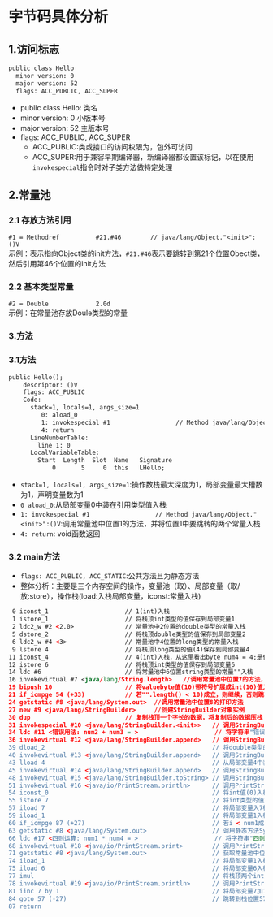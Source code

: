 # 字节码具体分析
## 1.访问标志
```xml
public class Hello 
  minor version: 0
  major version: 52  
  flags: ACC_PUBLIC, ACC_SUPER
```
- public class Hello: 类名
- minor version: 0   小版本号
- major version: 52  主版本号
- flags: ACC_PUBLIC, ACC_SUPER 
    - ACC_PUBLIC:类或接口的访问权限为，包外可访问
    - ACC_SUPER:用于兼容早期编译器，新编译器都设置该标记，以在使用`invokespecial`指令时对子类方法做特定处理
## 2.常量池
### 2.1 存放方法引用
`#1 = Methodref          #21.#46        // java/lang/Object."<init>":()V`  
示例：表示指向Object类的init方法，`#21.#46`表示要跳转到第21个位置Obect类，然后引用第46个位置的init方法
### 2.2 基本类型常量
`#2 = Double             2.0d`  
示例：在常量池存放Doule类型的常量
### 3.方法
### 3.1<init>方法
```xml
public Hello();
    descriptor: ()V
    flags: ACC_PUBLIC
    Code:
      stack=1, locals=1, args_size=1
         0: aload_0
         1: invokespecial #1                  // Method java/lang/Object."<init>":()V
         4: return
      LineNumberTable:
        line 1: 0
      LocalVariableTable:
        Start  Length  Slot  Name   Signature
            0       5     0  this   LHello;
```
- `stack=1, locals=1, args_size=1`:操作数栈最大深度为1，局部变量最大槽数为1，声明变量数为1
- `0 aload_0`:从局部变量0中装在引用类型值入栈
- `1: invokespecial #1                  // Method java/lang/Object."<init>":()V`:调用常量池中位置1的方法，并将位置1中要跳转的两个常量入栈
- `4: return`: void函数返回

### 3.2 main方法
- `flags: ACC_PUBLIC, ACC_STATIC`:公共方法且为静态方法
- 整体分析：主要是三个内存空间的操作，变量池（取）、局部变量（取/放:store），操作栈(load:入栈局部变量，iconst:常量入栈)
```xml
 0 iconst_1                     // 1(int)入栈
 1 istore_1                     // 将栈顶int类型的值保存到局部变量1
 2 ldc2_w #2 <2.0>              // 常量池中2位置的double类型的常量入栈
 5 dstore_2                     // 将栈顶double类型的值保存到局部变量2
 6 ldc2_w #4 <3>                // 常量池中4位置的long类型的常量入栈
 9 lstore 4                     // 将栈顶long类型的值(4)保存到局部变量4
11 iconst_4                     // 4(int)入栈，从这里看出byte num4 = 4;是作为int类型来处理的
12 istore 6                     // 将栈顶int类型的值保存到局部变量6
14 ldc #6                       // 将常量池中6位置string类型的常量""入栈
16 invokevirtual #7 <java/lang/String.length>   //调用常量池中位置7的方法，即"".length() 
19 bipush 10                    // 将valuebyte值(10)带符号扩展成int(10)值入栈
21 if_icmpge 54 (+33)           // 若"".length() < 10)成立，则继续，否则跳转到栈中位置54, +33 即到栈中位置87 return方法
24 getstatic #8 <java/lang/System.out>  //调用常量池中位置8的打印方法
27 new #9 <java/lang/StringBuilder>     //创建StringBuilder对象实例
30 dup                          // 复制栈顶一个字长的数据，将复制后的数据压栈
31 invokespecial #10 <java/lang/StringBuilder.<init>>   // 调用StringBuilder初始化方法
34 ldc #11 <错误用法: num2 + num3 = >                     // 将字符串"错误用法: num2 + num3 = "入栈
36 invokevirtual #12 <java/lang/StringBuilder.append>   // 调用StringBuilder.append方法，append.("错误用法: num2 + num3 = ")
39 dload_2                                              // 将double类型的局部变量2即num2入栈
40 invokevirtual #13 <java/lang/StringBuilder.append>   // 调用StringBuilder.append方法，append.(2.0)
43 lload 4                                              // 从局部变量4中装载long类型值入栈
45 invokevirtual #14 <java/lang/StringBuilder.append>   // 调用StringBuilder.append方法,append.(3)
48 invokevirtual #15 <java/lang/StringBuilder.toString> // 调用StringBuilder.toString()方法，结果为"错误用法: num2 + num3 = 2.03"
51 invokevirtual #16 <java/io/PrintStream.println>      // 调用PrintStream.println方法，打印出上述结果
54 iconst_0                                             // 将int值(0)入栈
55 istore 7                                             // 将int类型的值放入局部变量7 
57 iload 7                                              // 将局部变量入7栈
59 iload_1                                              // 将局部变量1入栈
60 if_icmpge 87 (+27)                                   // 若i < num1成立，则继续，否则跳转到栈位置87，即return
63 getstatic #8 <java/lang/System.out>                  // 调用静态方法System.out
66 ldc #17 <四则运算: num1 * num4 = >                     // 将字符串"四则运算: num1 * num4 = "入栈 
68 invokevirtual #18 <java/io/PrintStream.print>        // 调用PrintStream方法
71 getstatic #8 <java/lang/System.out>                  // 获取常量池中位置8的System.out静态类的值
74 iload_1                                              // 将局部变量1入栈
75 iload 6                                              // 将局部变量6入栈
77 imul                                                 // 将栈顶两个int类型数相乘
78 invokevirtual #19 <java/io/PrintStream.println>      // 调用PrintStream.println方法打印出结果
81 iinc 7 by 1                                          // 将局部变量7加1，即i++
84 goto 57 (-27)                                        // 跳转到栈位置57
87 return

```